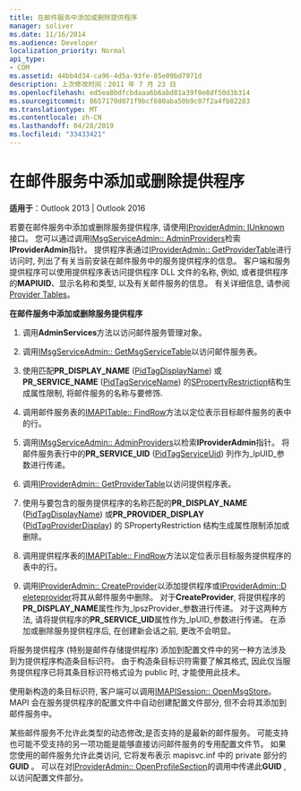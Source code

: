 ```yaml
---
title: 在邮件服务中添加或删除提供程序
manager: soliver
ms.date: 11/16/2014
ms.audience: Developer
localization_priority: Normal
api_type:
- COM
ms.assetid: 44bb4d34-ca96-4d5a-93fe-85e09bd7971d
description: 上次修改时间：2011 年 7 月 23 日
ms.openlocfilehash: ed5ea8bdfcbdaaa6b6abd81a39f0e8df50d3b314
ms.sourcegitcommit: 8657170d071f9bcf680aba50b9c07f2a4fb82283
ms.translationtype: MT
ms.contentlocale: zh-CN
ms.lasthandoff: 04/28/2019
ms.locfileid: "33433421"
---
```

# <a name="adding-or-deleting-providers-in-a-message-service"></a>在邮件服务中添加或删除提供程序

  
  
**适用于**：Outlook 2013 | Outlook 2016 
  
若要在邮件服务中添加或删除服务提供程序, 请使用[IProviderAdmin: IUnknown](iprovideradminiunknown.md)接口。 您可以通过调用[IMsgServiceAdmin:: AdminProviders](imsgserviceadmin-adminproviders.md)检索**IProviderAdmin**指针。 提供程序表通过[IProviderAdmin:: GetProviderTable](iprovideradmin-getprovidertable.md)进行访问时, 列出了有关当前安装在邮件服务中的服务提供程序的信息。 客户端和服务提供程序可以使用提供程序表访问提供程序 DLL 文件的名称, 例如, 或者提供程序的**MAPIUID**、显示名称和类型, 以及有关邮件服务的信息。 有关详细信息, 请参阅[Provider Tables](provider-tables.md)。
  
 **在邮件服务中添加或删除服务提供程序**
  
1. 调用**AdminServices**方法以访问邮件服务管理对象。 
    
2. 调用[IMsgServiceAdmin:: GetMsgServiceTable](imsgserviceadmin-getmsgservicetable.md)以访问邮件服务表。 
    
3. 使用匹配**PR_DISPLAY_NAME** ([PidTagDisplayName](pidtagdisplayname-canonical-property.md)) 或**PR_SERVICE_NAME** ([PidTagServiceName](pidtagservicename-canonical-property.md)) 的[SPropertyRestriction](spropertyrestriction.md)结构生成属性限制, 将邮件服务的名称与要修饰. 
    
4. 调用邮件服务表的[IMAPITable:: FindRow](imapitable-findrow.md)方法以定位表示目标邮件服务的表中的行。 
    
5. 调用[IMsgServiceAdmin:: AdminProviders](imsgserviceadmin-adminproviders.md)以检索**IProviderAdmin**指针。 将邮件服务表行中的**PR_SERVICE_UID** ([PidTagServiceUid](pidtagserviceuid-canonical-property.md)) 列作为_lpUID_参数进行传递。 
    
6. 调用[IProviderAdmin:: GetProviderTable](iprovideradmin-getprovidertable.md)以访问提供程序表。 
    
7. 使用与要包含的服务提供程序的名称匹配的**PR_DISPLAY_NAME** ([PidTagDisplayName](pidtagdisplayname-canonical-property.md)) 或**PR_PROVIDER_DISPLAY** ([PidTagProviderDisplay](pidtagproviderdisplay-canonical-property.md)) 的 SPropertyRestriction 结构生成属性限制添加或删除。 
    
8. 调用提供程序表的[IMAPITable:: FindRow](imapitable-findrow.md)方法以定位表示目标服务提供程序的表中的行。 
    
9. 调用[IProviderAdmin:: CreateProvider](iprovideradmin-createprovider.md)以添加提供程序或[IProviderAdmin::D eleteprovider](iprovideradmin-deleteprovider.md)将其从邮件服务中删除。 对于**CreateProvider**, 将提供程序的**PR_DISPLAY_NAME**属性作为_lpszProvider_参数进行传递。 对于这两种方法, 请将提供程序的**PR_SERVICE_UID**属性作为_lpUID_参数进行传递。 在添加或删除服务提供程序后, 在创建新会话之前, 更改不会明显。 
    
将服务提供程序 (特别是邮件存储提供程序) 添加到配置文件中的另一种方法涉及到为提供程序构造条目标识符。 由于构造条目标识符需要了解其格式, 因此仅当服务提供程序已将其条目标识符格式设为 public 时, 才能使用此技术。 
  
使用新构造的条目标识符, 客户端可以调用[IMAPISession:: OpenMsgStore](imapisession-openmsgstore.md)。 MAPI 会在服务提供程序的配置文件中自动创建配置文件部分, 但不会将其添加到邮件服务中。 
  
某些邮件服务不允许此类型的动态修改;是否支持的是最新的邮件服务。 可能支持也可能不受支持的另一项功能是能够直接访问邮件服务的专用配置文件节。 如果您使用的邮件服务允许此类访问, 它将发布表示 mapisvc.inf 中的 private 部分的**GUID** 。 可以在对[IProviderAdmin:: OpenProfileSection](iprovideradmin-openprofilesection.md)的调用中传递此**GUID** , 以访问配置文件部分。 
  

